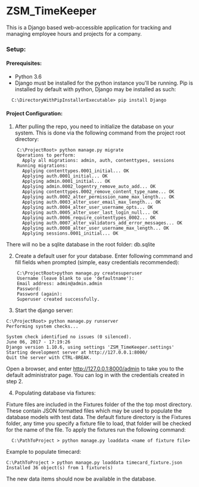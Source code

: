 # ZSM_TimeKeeper

This is a Django based web-accessible application for tracking and managing
employee hours and projects for a company.

### Setup:

#### Prerequisites:

- Python 3.6
- Django must be installed for the python instance you'll be running.
  Pip is installed by default with python, Django may be installed as such:
```
  C:\DirectoryWithPipInstallerExecutable> pip install Django
```


#### Project Configuration:
 1. After pulling the repo, you need to initialize the database on your system.
This is done via the following command from the project root directory:
```
    C:\ProjectRoot> python manage.py migrate
    Operations to perform:
      Apply all migrations: admin, auth, contenttypes, sessions
    Running migrations:
      Applying contenttypes.0001_initial... OK
      Applying auth.0001_initial... OK
      Applying admin.0001_initial... OK
      Applying admin.0002_logentry_remove_auto_add... OK
      Applying contenttypes.0002_remove_content_type_name... OK
      Applying auth.0002_alter_permission_name_max_length... OK
      Applying auth.0003_alter_user_email_max_length... OK
      Applying auth.0004_alter_user_username_opts... OK
      Applying auth.0005_alter_user_last_login_null... OK
      Applying auth.0006_require_contenttypes_0002... OK
      Applying auth.0007_alter_validators_add_error_messages... OK
      Applying auth.0008_alter_user_username_max_length... OK
      Applying sessions.0001_initial... OK
```

  There will no be a sqlite database in the root folder: db.sqlite

 2. Create a default user for your database. Enter following commmand
   and fill fields when prompted (simple, easy credentials recommended):
```
    C:\ProjectRoot>python manage.py createsuperuser
    Username (leave blank to use 'defaultname'):
    Email address: admin@admin.admin
    Password:
    Password (again):
    Superuser created successfully.
```



 3. Start the django server:
 ```
 C:\ProjectRoot> python manage.py runserver
 Performing system checks...

System check identified no issues (0 silenced).
June 06, 2017 - 17:19:26
Django version 1.10.6, using settings 'ZSM_TimeKeeper.settings'
Starting development server at http://127.0.0.1:8000/
Quit the server with CTRL-BREAK.
 ```
  Open a browser, and enter http://127.0.0.1:8000/admin to take you to the
  default administrator page. You can log in with the credentials created in step 2.

 4. Populating database via fixtures:

  Fixture files are included in the Fixtures folder of the the top most directory. These
  contain JSON formatted files which may be used to populate the database models with test
  data. The default fixture directory is the Fixtures folder, any time you specify a
  fixture file to load, that folder will be checked for the name of the file.
  To apply the fixtures run the following command:
  ```
    C:\PathToProject > python manage.py loaddata <name of fixture file>
  ```

  Example to populate timecard:
  ```
  C:\PathToProject > python manage.py loaddata timecard_fixture.json
  Installed 36 object(s) from 1 fixture(s)
  ```

  The new data items should now be available in the database.